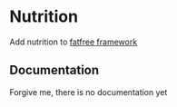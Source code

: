 # Nutrition

Add nutrition to [fatfree framework](https://github.com/bcosca/fatfree)

## Documentation

Forgive me, there is no documentation yet